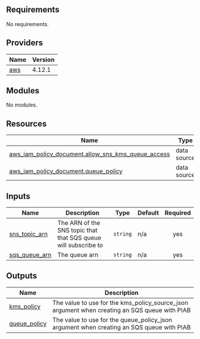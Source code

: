## Requirements

No requirements.

## Providers

| Name | Version |
|------|---------|
| <a name="provider_aws"></a> [aws](#provider\_aws) | 4.12.1 |

## Modules

No modules.

## Resources

| Name | Type |
|------|------|
| [aws_iam_policy_document.allow_sns_kms_queue_access](https://registry.terraform.io/providers/hashicorp/aws/latest/docs/data-sources/iam_policy_document) | data source |
| [aws_iam_policy_document.queue_policy](https://registry.terraform.io/providers/hashicorp/aws/latest/docs/data-sources/iam_policy_document) | data source |

## Inputs

| Name | Description | Type | Default | Required |
|------|-------------|------|---------|:--------:|
| <a name="input_sns_topic_arn"></a> [sns\_topic\_arn](#input\_sns\_topic\_arn) | The ARN of the SNS topic that that SQS queue will subscribe to | `string` | n/a | yes |
| <a name="input_sqs_queue_arn"></a> [sqs\_queue\_arn](#input\_sqs\_queue\_arn) | The queue arn | `string` | n/a | yes |

## Outputs

| Name | Description |
|------|-------------|
| <a name="output_kms_policy"></a> [kms\_policy](#output\_kms\_policy) | The value to use for the kms\_policy\_source\_json argument when creating an SQS queue with PIAB |
| <a name="output_queue_policy"></a> [queue\_policy](#output\_queue\_policy) | The value to use for the queue\_policy\_json argument when creating an SQS queue with PIAB |
